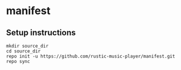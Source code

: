 # manifest

## Setup instructions
```
mkdir source_dir
cd source_dir
repo init -u https://github.com/rustic-music-player/manifest.git
repo sync
```
